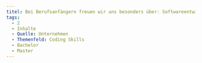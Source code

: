 ```yaml
---
titel: Bei Berufsanfängern freuen wir uns besonders über: Softwareentwicklungsinfrastruktur
tags:
  - 2
  - Inhalte
  - Quelle: Unternehmen
  - Themenfeld: Coding Skills
  - Bachelor
  - Master
---
```

